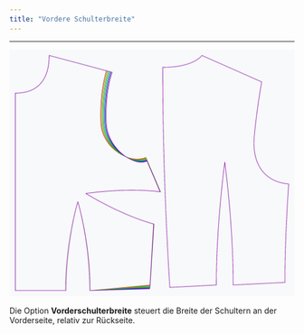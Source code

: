 ```yaml
---
title: "Vordere Schulterbreite"
---
```


***

![Der Effekt der vorderen Schulterbreite auf das Schnittmuster](sample.png)

Die Option **Vorderschulterbreite** steuert die Breite der Schultern an der Vorderseite, relativ zur Rückseite.




